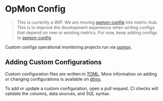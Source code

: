 # OpMon Config

> This is currently a WIP.
> We are moving [opmon-config](https://github.com/mozilla/opmon-config) into metric-hub. This is to improve the development experience when writing configs that depend on new or existing metrics.
> For now, keep adding configs to [opmon-config](https://github.com/mozilla/opmon-config)

Custom configs operational monitoring projects run via [opmon](https://github.com/mozilla/opmon).

## Adding Custom Configurations

Custom configuration files are written in [TOML](https://toml.io/en/).
More information on adding or changing configurations is available on [dtmo](https://docs.telemetry.mozilla.org/cookbooks/operational_monitoring.html).

To add or update a custom configuration, open a pull request.
CI checks will validate the columns, data sources, and SQL syntax.
